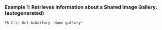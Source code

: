### Example 1: Retrieves information about a Shared Image Gallery. (autogenerated)
```powershell
PS C:\> Get-AzGallery -Name gallery*
```

